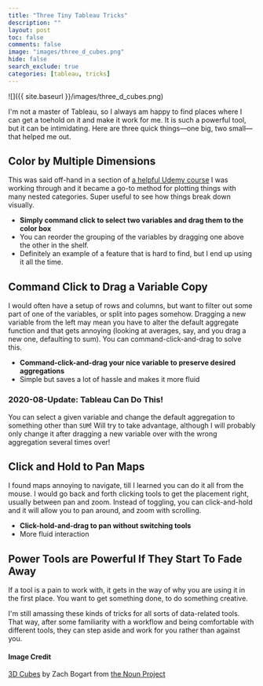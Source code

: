 ```yaml
---
title: "Three Tiny Tableau Tricks"  
description: ""
layout: post
toc: false
comments: false
image: "images/three_d_cubes.png"
hide: false
search_exclude: true
categories: [tableau, tricks]
---
```


![]({{ site.baseurl }}/images/three_d_cubes.png)

I'm not a master of Tableau, so I always am happy to find places where I can get a toehold on it and make it work for me. It is such a powerful tool, but it can be intimidating. Here are three quick things—one big, two small—that helped me out.

## Color by Multiple Dimensions

This was said off-hand in a section of [a helpful Udemy course](https://www.udemy.com/course/tableau10-advanced/) I was working through and it became a go-to method for plotting things with many nested categories. Super useful to see how things break down visually.

-  **Simply command click to select two variables and drag them to the color box**
- You can reorder the grouping of the variables by dragging one above the other in the shelf.
- Definitely  an example of a feature that is hard to find, but I end up using it all the time.

## Command Click to Drag a Variable Copy

I would often have a setup of rows and columns, but want to filter out some part of one of the variables, or split into pages somehow. Dragging a new variable from the left may mean you have to alter the default aggregate function and that gets annoying (looking at averages, say, and you drag a new one, defaulting to sum). You can command-click-and-drag to solve this.

- **Command-click-and-drag your nice variable to preserve desired aggregations**
- Simple but saves a lot of hassle and makes it more fluid

### 2020-08-Update: Tableau Can Do This!

You can select a given variable and change the default aggregation to something other than `SUM`! Will try to take advantage, although I will probably only change it after dragging a new variable over with the wrong aggregation several times over!

## Click and Hold to Pan Maps

I found maps annoying to navigate, till  I learned you can do it all from the mouse. I would go back and forth clicking tools to get the placement right, usually between pan and zoom. Instead of toggling, you can click-and-hold and it will allow you to pan around, and zoom with scrolling.

- **Click-hold-and-drag to pan without switching tools**
- More fluid interaction

## Power Tools are Powerful If They Start To Fade Away

If a tool is a pain to work with, it gets in the way of why you are using it in the first place. You want to  get  something done, to do something creative.

I'm still amassing these kinds of tricks for all sorts of data-related tools. That way, after some familiarity with a workflow and being comfortable with different tools, they can step aside and work for you rather than against you.

#### Image Credit
[3D Cubes](https://thenounproject.com/search/?q=three&creator=4129988&i=3031109) by Zach Bogart from [the Noun Project](https://thenounproject.com/)
